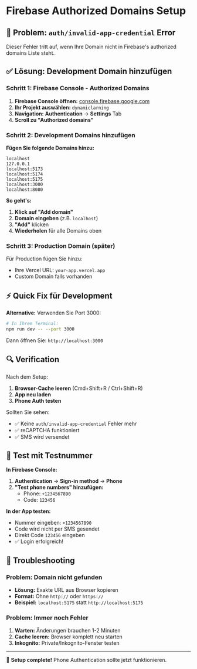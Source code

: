 # Firebase Authorized Domains Setup

## 🚫 Problem: `auth/invalid-app-credential` Error

Dieser Fehler tritt auf, wenn Ihre Domain nicht in Firebase's authorized domains Liste steht.

## ✅ Lösung: Development Domain hinzufügen

### Schritt 1: Firebase Console - Authorized Domains

1. **Firebase Console öffnen:** [console.firebase.google.com](https://console.firebase.google.com/)
2. **Ihr Projekt auswählen:** `dynamiclarning`
3. **Navigation:** **Authentication** → **Settings** Tab
4. **Scroll zu "Authorized domains"**

### Schritt 2: Development Domains hinzufügen

**Fügen Sie folgende Domains hinzu:**

```
localhost
127.0.0.1
localhost:5173
localhost:5174  
localhost:5175
localhost:3000
localhost:8080
```

**So geht's:**
1. **Klick auf "Add domain"**
2. **Domain eingeben** (z.B. `localhost`)
3. **"Add"** klicken
4. **Wiederholen** für alle Domains oben

### Schritt 3: Production Domain (später)

Für Production fügen Sie hinzu:
- Ihre Vercel URL: `your-app.vercel.app`  
- Custom Domain falls vorhanden

## ⚡ Quick Fix für Development

**Alternative:** Verwenden Sie Port 3000:

```bash
# In Ihrem Terminal:
npm run dev -- --port 3000
```

Dann öffnen Sie: `http://localhost:3000`

## 🔍 Verification

Nach dem Setup:
1. **Browser-Cache leeren** (Cmd+Shift+R / Ctrl+Shift+R)
2. **App neu laden**
3. **Phone Auth testen**

Sollten Sie sehen:
- ✅ Keine `auth/invalid-app-credential` Fehler mehr
- ✅ reCAPTCHA funktioniert
- ✅ SMS wird versendet

## 📱 Test mit Testnummer

**In Firebase Console:**
1. **Authentication** → **Sign-in method** → **Phone**
2. **"Test phone numbers" hinzufügen:**
   - Phone: `+1234567890`
   - Code: `123456`

**In der App testen:**
- Nummer eingeben: `+1234567890`
- Code wird nicht per SMS gesendet
- Direkt Code `123456` eingeben
- ✅ Login erfolgreich!

## 🐛 Troubleshooting

### Problem: Domain nicht gefunden
- **Lösung:** Exakte URL aus Browser kopieren
- **Format:** Ohne `http://` oder `https://`
- **Beispiel:** `localhost:5175` statt `http://localhost:5175`

### Problem: Immer noch Fehler
1. **Warten:** Änderungen brauchen 1-2 Minuten
2. **Cache leeren:** Browser komplett neu starten
3. **Inkognito:** Private/Inkognito-Fenster testen

---

🎉 **Setup complete!** Phone Authentication sollte jetzt funktionieren.